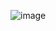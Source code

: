 ![image](https://github.com/JhonMG07/portfolio-jhon/assets/126844380/c59783d1-0d6c-4ad3-be1f-93002f86d54a)
